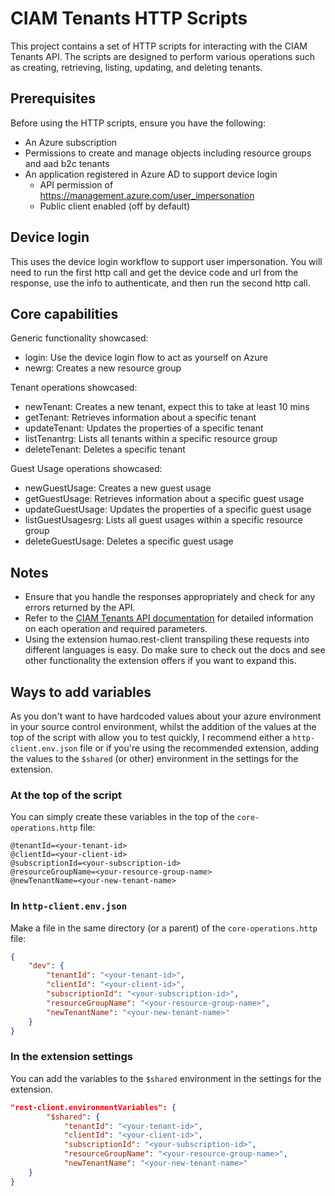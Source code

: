 # CIAM Tenants HTTP Scripts

This project contains a set of HTTP scripts for interacting with the CIAM Tenants API. The scripts are designed to perform various operations such as creating, retrieving, listing, updating, and deleting tenants.

## Prerequisites

Before using the HTTP scripts, ensure you have the following:

- An Azure subscription
- Permissions to create and manage objects including resource groups and aad b2c tenants
- An application registered in Azure AD to support device login
  - API permission of https://management.azure.com/user_impersonation
  - Public client enabled (off by default)

## Device login
This uses the device login workflow to support user impersonation. You will need to run the first http call and get the device code and url from the response, use the info to authenticate, and then run the second http call.

## Core capabilities

Generic functionality showcased:
- login: Use the device login flow to act as yourself on Azure
- newrg: Creates a new resource group

Tenant operations showcased:
- newTenant: Creates a new tenant, expect this to take at least 10 mins
- getTenant: Retrieves information about a specific tenant
- updateTenant: Updates the properties of a specific tenant
- listTenantrg: Lists all tenants within a specific resource group
- deleteTenant: Deletes a specific tenant

Guest Usage operations showcased:
- newGuestUsage: Creates a new guest usage
- getGuestUsage: Retrieves information about a specific guest usage
- updateGuestUsage: Updates the properties of a specific guest usage
- listGuestUsagesrg: Lists all guest usages within a specific resource group
- deleteGuestUsage: Deletes a specific guest usage



## Notes

- Ensure that you handle the responses appropriately and check for any errors returned by the API.
- Refer to the [CIAM Tenants API documentation](https://learn.microsoft.com/en-us/rest/api/activedirectory/ciam-tenants?view=rest-activedirectory-2023-05-17-preview) for detailed information on each operation and required parameters.
- Using the extension humao.rest-client transpiling these requests into different languages is easy. Do make sure to check out the docs and see other functionality the extension offers if you want to expand this.

## Ways to add variables
As you don't want to have hardcoded values about your azure environment in your source control environment, whilst the addition of the values at the top of the script with allow you to test quickly, I recommend either a `http-client.env.json` file or if you're using the recommended extension, adding the values to the `$shared` (or other) environment in the settings for the extension.

### At the top of the script
You can simply create these variables in the top of the `core-operations.http` file:
```http
@tenantId=<your-tenant-id>
@clientId=<your-client-id>
@subscriptionId=<your-subscription-id>
@resourceGroupName=<your-resource-group-name>
@newTenantName=<your-new-tenant-name>
```

### In `http-client.env.json`
Make a file in the same directory (or a parent) of the `core-operations.http` file:
```json
{
    "dev": {
        "tenantId": "<your-tenant-id>",
        "clientId": "<your-client-id>",
        "subscriptionId": "<your-subscription-id>",
        "resourceGroupName": "<your-resource-group-name>",
        "newTenantName": "<your-new-tenant-name>"
    }
}
```

### In the extension settings
You can add the variables to the `$shared` environment in the settings for the extension.
```json
"rest-client.environmentVariables": {
        "$shared": { 
            "tenantId": "<your-tenant-id>",
            "clientId": "<your-client-id>",
            "subscriptionId": "<your-subscription-id>",
            "resourceGroupName": "<your-resource-group-name>",
            "newTenantName": "<your-new-tenant-name>"
    }
}
```